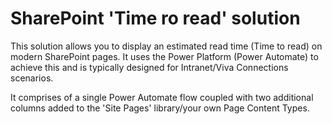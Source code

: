 # SharePoint 'Time ro read' solution

This solution allows you to display an estimated read time (Time to read) on modern SharePoint pages. It uses the Power Platform (Power Automate) to achieve this and is typically designed for Intranet/Viva Connections scenarios. 

It comprises of a single Power Automate flow coupled with two additional columns added to the 'Site Pages' library/your own Page Content Types. 
